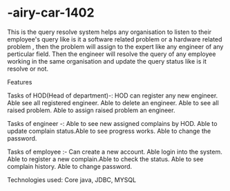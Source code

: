 # -airy-car-1402
This is the query resolve system helps any organisation to listen to their employee's query like is it a software related problem or a hardware related problem , then the problem will assign to the expert like any engineer of any perticular field. Then the engineer will resolve the query of any employee working in the same organisation and update the query status like is it resolve or not.

Features

Tasks of HOD(Head of department)-: HOD can register any new engineer. Able see all registered engineer. Able to delete an engineer. Able to see all raised problem.
 Able to assign raised problem an engineer.

Tasks of engineer -: Able to see new assigned complains by HOD. Able to update complain status.Able to see progress works. Able to change the password.

Tasks of employee :- Can create a new account. Able login into the system. Able to register a new complain.Able to check the status. Able to see complain history. Able to change password.

Technologies used: Core java, JDBC, MYSQL
